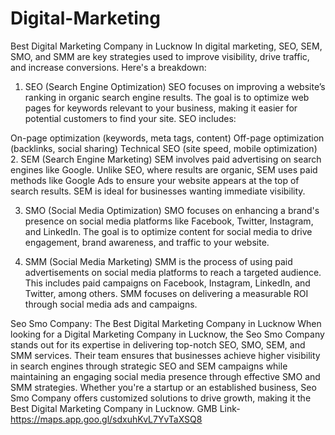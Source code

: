 # Digital-Marketing
Best Digital Marketing Company in Lucknow
In digital marketing, SEO, SEM, SMO, and SMM are key strategies used to improve visibility, drive traffic, and increase conversions. Here's a breakdown:

1. SEO (Search Engine Optimization)
SEO focuses on improving a website’s ranking in organic search engine results. The goal is to optimize web pages for keywords relevant to your business, making it easier for potential customers to find your site. SEO includes:

On-page optimization (keywords, meta tags, content)
Off-page optimization (backlinks, social sharing)
Technical SEO (site speed, mobile optimization)
2. SEM (Search Engine Marketing)
SEM involves paid advertising on search engines like Google. Unlike SEO, where results are organic, SEM uses paid methods like Google Ads to ensure your website appears at the top of search results. SEM is ideal for businesses wanting immediate visibility.

3. SMO (Social Media Optimization)
SMO focuses on enhancing a brand's presence on social media platforms like Facebook, Twitter, Instagram, and LinkedIn. The goal is to optimize content for social media to drive engagement, brand awareness, and traffic to your website.

4. SMM (Social Media Marketing)
SMM is the process of using paid advertisements on social media platforms to reach a targeted audience. This includes paid campaigns on Facebook, Instagram, LinkedIn, and Twitter, among others. SMM focuses on delivering a measurable ROI through social media ads and campaigns.

Seo Smo Company: The Best Digital Marketing Company in Lucknow
When looking for a Digital Marketing Company in Lucknow, the Seo Smo Company stands out for its expertise in delivering top-notch SEO, SMO, SEM, and SMM services. Their team ensures that businesses achieve higher visibility in search engines through strategic SEO and SEM campaigns while maintaining an engaging social media presence through effective SMO and SMM strategies. Whether you're a startup or an established business, Seo Smo Company offers customized solutions to drive growth, making it the Best Digital Marketing Company in Lucknow.
GMB Link- https://maps.app.goo.gl/sdxuhKvL7YvTaXSQ8
